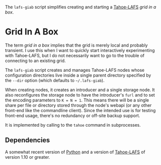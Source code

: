 The `lafs-giab` script simplifies creating and starting a
[Tahoe-LAFS](https://tahoe-lafs.org) *grid in a box*.

# Grid In A Box

The term *grid in a box* implies that the grid is merely local and
probably transient.  I use this when I want to quickly start interactively
experimenting with Tahoe-LAFS, but I do not necessarily want to go to
the trouble of connecting to an existing grid.

The `lafs-giab` script creates and manages Tahoe-LAFS nodes whose
configuration directories live inside a single parent directory specified
by the `--dir` option (which defaults to `~/.lafs-giab`).

When creating nodes, it creates an introducer and a single storage node.
It also reconfigures the storage node to have the introducer's `furl`
and to set the encoding parameters to `K = N = 1`.  This means there will
be a single share per file or directory stored through the node's webapi
(or any other front-end like the commandline client).  Since the intended
use is for testing front-end usage, there's no redundancy or off-site
backup support.

It is implemented by calling to the `tahoe` command in subprocesses.

## Dependencies

A somewhat recent version of [Python](https://python.org) and a version of
[Tahoe-LAFS](https://tahoe-lafs.org) of version 1.10 or greater.
